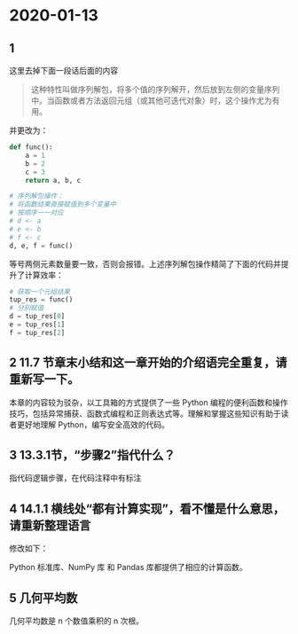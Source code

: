 # 2020-01-13

## 1

这里去掉下面一段话后面的内容

> 这种特性叫做序列解包，将多个值的序列解开，然后放到左侧的变量序列中。当函数或者方法返回元组（或其他可迭代对象）时，这个操作尤为有用。

并更改为：

```python
def func():
    a = 1
    b = 2
    c = 3
    return a, b, c

# 序列解包操作：
# 将函数结果直接赋值到多个变量中
# 按顺序一一对应
# d <- a
# e <- b
# f <- c
d, e, f = func()
```

等号两侧元素数量要一致，否则会报错。上述序列解包操作精简了下面的代码并提升了计算效率：

```python
# 获取一个元组结果
tup_res = func()
# 分别赋值
d = tup_res[0]
e = tup_res[1]
f = tup_res[2]
```

## 2 11.7 节章末小结和这一章开始的介绍语完全重复，请重新写一下。

本章的内容较为驳杂，以工具箱的方式提供了一些 Python 编程的便利函数和操作技巧，包括异常捕获、函数式编程和正则表达式等。理解和掌握这些知识有助于读者更好地理解 Python，编写安全高效的代码。

## 3 13.3.1节，“步骤2”指代什么？

指代码逻辑步骤，在代码注释中有标注

## 4 14.1.1 横线处“都有计算实现”，看不懂是什么意思，请重新整理语言

修改如下：

Python 标准库、NumPy 库 和 Pandas 库都提供了相应的计算函数。

## 5 几何平均数

几何平均数是 n 个数值乘积的 n 次根。